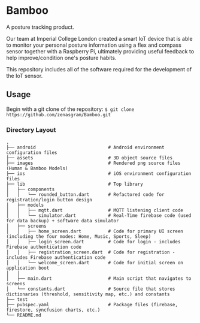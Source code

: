 # Bamboo

A posture tracking product. 

Our team at Imperial College London created a smart IoT device that is able to monitor your personal posture information using a flex and compass sensor together with a Raspberry Pi, ultimately providing useful feedback to help improve/condition one's posture habits.

This repository includes all of the software required for the development of the IoT sensor.

## Usage

Begin with a git clone of the repository:
`$ git clone https://github.com/zenasgram/Bamboo.git`

### Directory Layout

    .
    ├── android                           # Android environment configuration files
    ├── assets                            # 3D object source files
    ├── images                            # Rendered png source files (Human & Bamboo Models)
    ├── ios                               # iOS environment configuration files
    ├── lib                               # Top library
    │   ├── components            
    │   │   └── rounded_button.dart       # Refactored code for registration/login button design
    │   ├── models                 
    │   │   ├── mqtt.dart                 # MQTT listening client code
    │   │   └── simulator.dart            # Real-Time firebase code (used for data backup) + software data simulator
    │   ├── screens                     
    │   │   ├── home_screen.dart          # Code for primary UI screen (including the four modes: Home, Music, Sports, Sleep)
    │   │   ├── login_screen.dart         # Code for login - includes Firebase authentication code
    │   │   ├── registration_screen.dart  # Code for registration - includes Firebase authentication code
    │   │   └── welcome_screen.dart       # Code for initial screen on application boot
    │   │  
    │   ├── main.dart                     # Main script that navigates to screens
    │   └── constants.dart                # Source file that stores dictionaries (threshold, sensitivity map, etc.) and constants
    ├── test
    ├── pubspec.yaml                      # Package files (firebase, firestore, syncfusion charts, etc.)
    └── README.md
